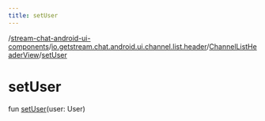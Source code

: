 ```yaml
---
title: setUser
---
```

/[stream-chat-android-ui-components](../../index.md)/[io.getstream.chat.android.ui.channel.list.header](../index.md)/[ChannelListHeaderView](index.md)/[setUser](setUser.md)  
  
  
  
# setUser  
fun [setUser](setUser.md)(user: User)
